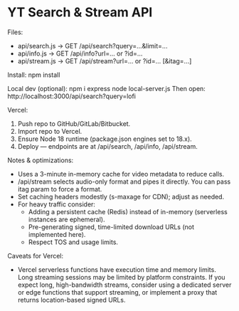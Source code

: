 YT Search & Stream API
======================

Files:
- api/search.js      -> GET /api/search?query=...&limit=...
- api/info.js        -> GET /api/info?url=... or ?id=...
- api/stream.js      -> GET /api/stream?url=... or ?id=... [&itag=...]

Install:
  npm install

Local dev (optional):
  npm i express
  node local-server.js
  Then open: http://localhost:3000/api/search?query=lofi

Vercel:
  1. Push repo to GitHub/GitLab/Bitbucket.
  2. Import repo to Vercel.
  3. Ensure Node 18 runtime (package.json engines set to 18.x).
  4. Deploy — endpoints are at /api/search, /api/info, /api/stream.

Notes & optimizations:
- Uses a 3-minute in-memory cache for video metadata to reduce calls.
- /api/stream selects audio-only format and pipes it directly. You can pass itag param to force a format.
- Set caching headers modestly (s-maxage for CDN); adjust as needed.
- For heavy traffic consider:
  - Adding a persistent cache (Redis) instead of in-memory (serverless instances are ephemeral).
  - Pre-generating signed, time-limited download URLs (not implemented here).
  - Respect TOS and usage limits.

Caveats for Vercel:
- Vercel serverless functions have execution time and memory limits. Long streaming sessions may be limited by platform constraints. If you expect long, high-bandwidth streams, consider using a dedicated server or edge functions that support streaming, or implement a proxy that returns location-based signed URLs.
